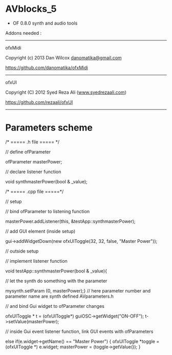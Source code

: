 AVblocks_5
==========

* OF 0.8.0 synth and audio tools


Addons needed : 
____________
ofxMidi

Copyright (c) 2013 Dan Wilcox <danomatika@gmail.com>

https://github.com/danomatika/ofxMidi 
____________
ofxUI

Copyright (C) 2012 Syed Reza Ali (www.syedrezaali.com)

https://github.com/rezaali/ofxUI
____________

Parameters scheme
=================



/* ===== .h file    ===== */ 


//  define ofParameter

ofParameter<bool> masterPower; 


// declare listener function 

void synthmasterPower(bool & _value);



/* =====  .cpp file =====*/


// setup

// bind ofParameter to listening function

masterPower.addListener(this, &testApp::synthmasterPower);

// add GUI element (inside setup)

gui->addWidgetDown(new ofxUIToggle(32, 32, false, "Master Power"));

// outside setup

// implement listener function

void testApp::synthmasterPower(bool & _value){ 

// let the synth do something with the parameter

mysynth.setParam (0, masterPower);} // here parameter number and parameter name are synth defined AVparameters.h

// and bind Gui widget to ofParameter changes

ofxUIToggle * t = (ofxUIToggle*) guiOSC->getWidget("ON-OFF"); t->setValue(masterPower);

// inside Gui event listener function, link GUI events with ofParameters

else if(e.widget->getName() == "Master Power")
    {
        ofxUIToggle *toggle = (ofxUIToggle *) e.widget;
        masterPower = (toggle->getValue());
    }
